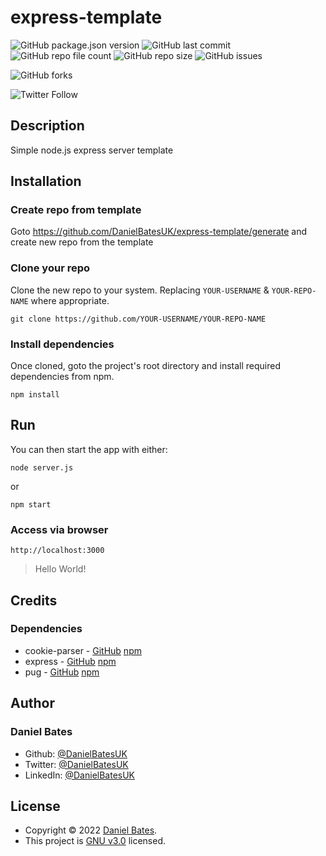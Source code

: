 # express-template

![GitHub package.json version](https://img.shields.io/github/package-json/v/DanielBatesUK/express-template) ![GitHub last commit](https://img.shields.io/github/last-commit/DanielBatesUK/express-template) ![GitHub repo file count](https://img.shields.io/github/directory-file-count/DanielBatesUK/express-template) ![GitHub repo size](https://img.shields.io/github/repo-size/DanielBatesUK/express-template) ![GitHub issues](https://img.shields.io/github/issues-raw/DanielBatesUK/express-template)

![GitHub forks](https://img.shields.io/github/forks/DanielBatesUK/express-template?style=social)

![Twitter Follow](https://img.shields.io/twitter/follow/DanielBatesUK?style=social)

## Description

Simple node.js express server template

## Installation

### Create repo from template

Goto <https://github.com/DanielBatesUK/express-template/generate> and create new repo from the template

### Clone your repo

Clone the new repo to your system. Replacing `YOUR-USERNAME` & `YOUR-REPO-NAME` where appropriate.

```Shell
git clone https://github.com/YOUR-USERNAME/YOUR-REPO-NAME
```

### Install dependencies

Once cloned, goto the project's root directory and install required dependencies from npm.

```Shell
npm install
```

## Run

You can then start the app with either:

```Shell
node server.js
```

or

```Shell
npm start
```

### Access via browser

```Shell
http://localhost:3000
```

> Hello World!

## Credits

### Dependencies

- cookie-parser - [GitHub](https://github.com/expressjs/cookie-parser) [npm](https://www.npmjs.com/package/cookie-parser)
- express - [GitHub](https://github.com/expressjs/express) [npm](https://www.npmjs.com/package/express)
- pug - [GitHub](https://github.com/pugjs/pug/tree/master/packages/pug) [npm](https://www.npmjs.com/package/pug)

## Author

### **Daniel Bates**

- Github: [@DanielBatesUK](https://github.com/DanielBatesUK)
- Twitter: [@DanielBatesUK](https://twitter.com/DanielBatesUK)
- LinkedIn: [@DanielBatesUK](https://linkedin.com/in/DanielBatesUK)

## License

- Copyright © 2022 [Daniel Bates](https://github.com/DanielBatesUK).
- This project is [GNU v3.0](https://github.com/DanielBatesUK/express-template/blob/fb095588f22edde7a57a6af9f4cee60bd0f5aa96/LICENSE) licensed.
